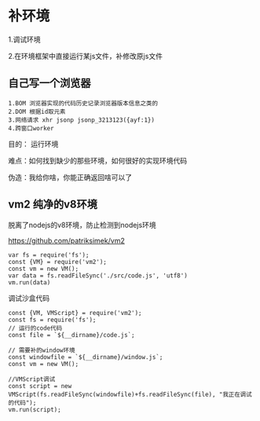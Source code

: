 # 补环境

1.调试环境

2.在环境框架中直接运行某js文件，补修改原js文件

## 自己写一个浏览器

    1.BOM 浏览器实现的代码历史记录浏览器版本信息之类的
    2.DOM 根据id取元素
    3.网络请求 xhr jsonp jsonp_3213123({ayf:1})
    4.跨窗口worker

目的： 运行环境

难点：如何找到缺少的那些环境，如何很好的实现环境代码

伪造：我给你啥，你能正确返回啥可以了

## vm2 纯净的v8环境

脱离了nodejs的v8环境，防止检测到nodejs环境

https://github.com/patriksimek/vm2

    var fs = require('fs');
    const {VM} = require('vm2');
    const vm = new VM();
    var data = fs.readFileSync('./src/code.js', 'utf8')
    vm.run(data)

调试沙盒代码

    const {VM, VMScript} = require('vm2');
    const fs = require('fs');
    // 运行的code代码
    const file = `${__dirname}/code.js`;
    
    // 需要补的window环境
    const windowfile = `${__dirname}/window.js`;
    const vm = new VM();

    //VMScript调试
    const script = new VMScript(fs.readFileSync(windowfile)+fs.readFileSync(file), "我正在调试的代码");
    vm.run(script);

